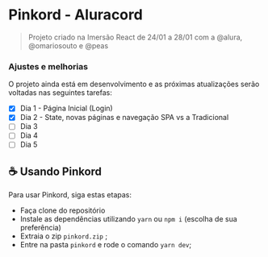 # Pinkord - Aluracord

<!---Esses são exemplos. Veja https://shields.io para outras pessoas ou para personalizar este conjunto de escudos. Você pode querer incluir dependências, status do projeto e informações de licença aqui--->

> Projeto criado na Imersão React de 24/01 a 28/01 com a @alura, @omariosouto e @peas

### Ajustes e melhorias

O projeto ainda está em desenvolvimento e as próximas atualizações serão voltadas nas seguintes tarefas:

- [x] Dia 1 - Página Inicial (Login)
- [x] Dia 2 - State, novas páginas e navegação SPA vs a Tradicional
- [ ] Dia 3
- [ ] Dia 4
- [ ] Dia 5

## ☕ Usando Pinkord

Para usar Pinkord, siga estas etapas:

- Faça clone do repositório
- Instale as dependências utilizando `yarn` ou `npm i` (escolha de sua preferência)
- Extraia o zip `pinkord.zip` ;
- Entre na pasta `pinkord` e rode o comando `yarn dev`;

